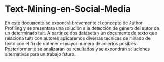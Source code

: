 # Text-Mining-en-Social-Media
En este documento se expondrá brevemente el concepto de Author Profiling y se presentara una solución a la detección de género del autor de un determinado  ́tuit. A partir de dos datasets y un documento de texto que relaciona tuits con  autores aplicaremos diversas técnicas de minado de texto con el fin de obtener el mayor numero de aciertos posibles. Posteriormente se analizarán los resultados y se expondrán soluciones alternativas para un trabajo futuro.
